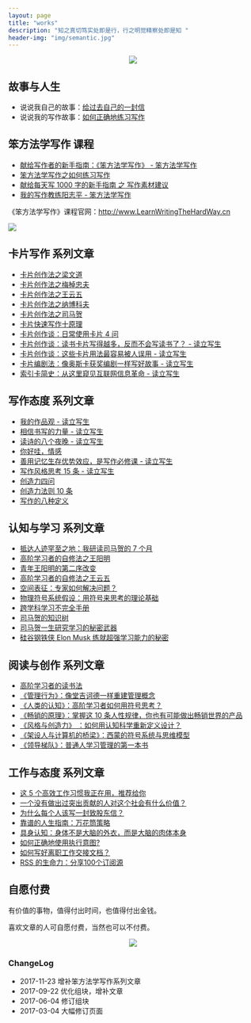 ```yaml
---
layout: page
title: "works"
description: "知之真切笃实处即是行，行之明觉精察处即是知 "
header-img: "img/semantic.jpg"
---
```



<center>
    <p><img src="http://openmindclub.qiniudn.com/omt/WhiteAvatar.jpg" align="center"></p>
</center>


## 故事与人生

- 说说我自己的故事：[给过去自己的一封信](http://www.xiaoyan.work/blog/2017/03/03/a-letter-to-myself-in-that-past/)
- 说说我的写作故事：[如何正确地练习写作](http://www.jianshu.com/p/2621444b619d)

## 笨方法学写作 课程

- [献给写作者的新手指南：《笨方法学写作》 - 笨方法学写作](http://www.xiaoyan.work/blog/2017/11/11/Hb2NewWriter/)
- [笨方法学写作之如何练习写作](http://www.xiaoyan.work/blog/2017/09/22/LearnWritingHardWay/)
- [献给每天写 1000 字的新手指南 之 写作素材建议](http://www.xiaoyan.work/blog/2017/08/15/HbWrite1000Words/)
- [我的写作教练阳志平 - 笨方法学写作](http://www.xiaoyan.work/blog/2017/10/18/MyWritingCoach/)

《笨方法学写作》课程官网：http://www.LearnWritingTheHardWay.cn

![](http://openmindclub.qiniudn.com/omt/ProductList01.jpg?imageMogr2/thumbnail/!30p)


## 卡片写作 系列文章

- [卡片创作法之梁文道](http://www.xiaoyan.work/blog/2017/08/16/CardWrite-LiangWenDao/)
- [卡片创作法之梅棹忠夫](http://www.xiaoyan.work/blog/2017/08/09/CardWrite-TadaoUmesao/)
- [卡片创作法之王云五](http://www.xiaoyan.work/blog/2017/08/08/WangYunWuCardWrite/)
- [卡片创作法之纳博科夫](http://www.xiaoyan.work/blog/2016/11/20/NabokovWriteStyle/)
- [卡片创作法之司马贺](http://www.xiaoyan.work/blog/2016/12/21/CardWriteSimon/)
- [卡片快速写作十原理](http://www.xiaoyan.work/blog/2017/09/11/PrinciplesQuickWriting/)
- [卡片创作谈：日常使用卡片 4 问](http://www.xiaoyan.work/blog/2017/07/31/CardTalk4Q/)
- [卡片创作谈：读书卡片写得越多，反而不会写读书了？ - 读立写生](http://www.xiaoyan.work/blog/2017/06/04/CardTalk-ReadAndWrite/)
- [卡片创作谈：这些卡片用法最容易被人误用 - 读立写生](http://www.xiaoyan.work/blog/2017/04/23/CardsUsage/)
- [卡片编剧法：像奥斯卡获奖编剧一样写好故事 - 读立写生](http://www.xiaoyan.work/blog/2017/05/09/OscarScreenWriterCardsUsage/)
- [索引卡简史：从这里窥见互联网信息革命 - 读立写生](http://www.xiaoyan.work/blog/2017/03/24/Briefhistory/)

## 写作态度 系列文章


- [我的作品观 - 读立写生](http://www.xiaoyan.work/blog/2017/03/07/Creation-Viewpoints/)
- [相信书写的力量 - 读立写生](http://www.xiaoyan.work/blog/2017/02/21/ThePowerOfWords/)
- [读诗的八个夜晚 - 读立写生](http://www.xiaoyan.work/blog/2017/05/13/PoemNigt/)
- [你好哇，情感](http://www.xiaoyan.work/blog/2017/02/16/HelloEmotion/)
- [善用记忆生存优势效应，是写作必修课 - 读立写生](http://www.xiaoyan.work/blog/2017/03/17/MemoryEffectOfSurvival/)
- [写作风格思考 15 条 - 读立写生](http://www.xiaoyan.work/blog/2017/03/28/WriteStyleThinking15/)
- [创造力四问](http://www.xiaoyan.work/blog/2017/08/26/Creativity4QA/)
- [创造力法则 10 条](http://www.xiaoyan.work/blog/2017/08/25/Creativity10Ways/)
- [写作的八种定义](http://www.xiaoyan.work/blog/2017/08/31/WriteDefinition/)

## 认知与学习 系列文章

- [抵达人迹罕至之地：我研读司马贺的 7 个月](http://www.xiaoyan.work/blog/2017/08/01/ReadingRoadOfSimon/)
- [高阶学习者的自修法之王阳明](http://www.xiaoyan.work/blog/2017/09/05/WangYangMingSelfStudy/)
- [青年王阳明的第二序改变](http://www.xiaoyan.work/blog/2017/09/01/WangYangMing2ndChange/)
- [高阶学习者的自修法之王云五](http://www.xiaoyan.work/blog/2017/08/16/HighLevelLearningWangYunWu/)
- [空间表征：专家如何解决问题？](http://www.xiaoyan.work/blog/2017/08/17/ProblemSpace/)
- [物理符号系统假设：用符号来思考的理论基础](http://www.xiaoyan.work/blog/2017/07/27/PhysicalSymbolSystemHypothesis/)
- [跨学科学习不完全手册](http://www.xiaoyan.work/blog/2017/05/30/InterdisciplinaryLearning/)
- [司马贺的知识树 ](http://www.xiaoyan.work/blog/2017/01/05/SimonKnowlegeTree/)
- [司马贺一生研究学习的秘密武器](http://www.xiaoyan.work/blog/2016/12/13/BestVSGood/)
- [硅谷钢铁侠 Elon Musk 练就超强学习能力的秘密](http://www.xiaoyan.work/blog/2017/04/26/HowElonMuskLearnsFasterAndBetterThanEveryoneElse/)

## 阅读与创作 系列文章

- [高阶学习者的读书法](http://www.xiaoyan.work/blog/2017/07/26/AdvancedLearnerReadMethod/)
- [《管理行为》：像堂吉诃德一样重建管理概念](http://www.xiaoyan.work/blog/2017/07/22/Simon-AdministrativeBehavior/)
- [《人类的认知》：高阶学习者如何用符号思考？](http://www.xiaoyan.work/blog/2017/07/19/HumanCognition/)
- [《畅销的原理》：掌握这 10 条人性规律，你也有可能做出畅销世界的产品](http://www.xiaoyan.work/blog/2017/05/24/Biz10Rules/)
- [《风格与创造力》 ：如何用认知科学重新定义设计？](http://www.xiaoyan.work/blog/2017/08/25/StyleCreativityDesign/)
- [《架设人与计算机的桥梁》：西蒙的符号系统与思维模型](http://www.xiaoyan.work/blog/2017/08/02/SimonSystemMosel/)
- [《领导梯队》：普通人学习管理的第一本书](http://www.xiaoyan.work/blog/2017/07/06/LeadershipPipeline/)

## 工作与态度 系列文章

- [这 5 个高效工作习惯我正在用，推荐给你](http://www.xiaoyan.work/blog/2017/05/04/FiveHabbits/)
- [一个没有做出过突出贡献的人对这个社会有什么价值？](http://www.xiaoyan.work/blog/2017/06/03/TheMoonAndSixpence/)
- [为什么每个人该写一封致股东信？](http://www.xiaoyan.work/blog/2017/07/12/LetterToShareholders/)
- [靠谱的人生指南：万花筒策略 ](http://www.xiaoyan.work/blog/2016/12/01/KaleidoscopeStrategy/)
- [具身认知：身体不是大脑的外衣，而是大脑的肉体本身](http://www.xiaoyan.work/blog/2016/07/31/Embodied-Cognition/)
- [如何正确地使用执行意图? ](http://www.xiaoyan.work/blog/2015/11/21/if-then/)
- [如何写好离职工作交接文档？](http://www.xiaoyan.work/blog/2017/06/16/HandoverDoc/)
- [RSS 的生命力：分享100个订阅源](http://www.xiaoyan.work/blog/2016/01/29/100Subscription/)


## 自愿付费

有价值的事物，值得付出时间，也值得付出金钱。

喜欢文章的人可自愿付费，当然也可以不付费。


<center>
    <p><img src="http://openmindclub.qiniudn.com/omt/WechatPay02.jpg" align="center"></p>
</center>


### ChangeLog

- 2017-11-23 增补笨方法学写作系列文章
- 2017-09-22 优化组块，增补文章
- 2017-06-04 修订组块
- 2017-03-04 大幅修订页面
